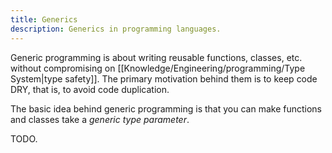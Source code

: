 ```yaml
---
title: Generics
description: Generics in programming languages.
---
```

Generic programming is about writing reusable functions, classes, etc. without compromising on [[Knowledge/Engineering/programming/Type System|type safety]]. The primary motivation behind them is to keep code DRY, that is, to avoid code duplication.

The basic idea behind generic programming is that you can make functions and classes take a *generic type parameter*.

TODO.
